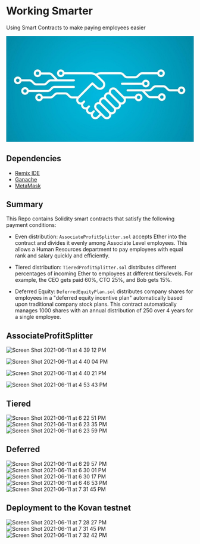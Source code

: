 # Working Smarter
Using Smart Contracts to make paying employees easier 

![contract](Images/smart-contract.jpg)

## Dependencies
* [Remix IDE](https://remix.ethereum.org)
* [Ganache](https://www.trufflesuite.com/ganache)
* [MetaMask](https://metamask.io/)

## Summary
This Repo contains Solidity smart contracts that satisfy the following payment conditions:

* Even distribution: `AssociateProfitSplitter.sol` accepts Ether into the contract and divides it evenly among Associate Level employees. This allows a Human Resources department to pay employees with equal rank and salary quickly and efficiently.

* Tiered distribution: `TieredProfitSplitter.sol` distributes different percentages of incoming Ether to employees at different tiers/levels. For example, the CEO gets paid 60%, CTO 25%, and Bob gets 15%.

* Deferred Equity: `DeferredEquityPlan.sol` distributes company shares for employees in a "deferred equity incentive plan" automatically based upon traditional company stock plans. This contract automatically manages 1000 shares with an annual distribution of 250 over 4 years for a single employee.

## AssociateProfitSplitter

![Screen Shot 2021-06-11 at 4 39 12 PM](https://user-images.githubusercontent.com/75221323/121759755-fb2c2900-caec-11eb-98c0-54d181a8928d.png)

![Screen Shot 2021-06-11 at 4 40 04 PM](https://user-images.githubusercontent.com/75221323/121759768-054e2780-caed-11eb-9060-fb5e1edc4c90.png)

![Screen Shot 2021-06-11 at 4 40 21 PM](https://user-images.githubusercontent.com/75221323/121759777-0c753580-caed-11eb-96d7-1a77d3d6226d.png)

![Screen Shot 2021-06-11 at 4 53 43 PM](https://user-images.githubusercontent.com/75221323/121759783-1434da00-caed-11eb-88d1-0da546882390.png)



## Tiered
<img width="243" alt="Screen Shot 2021-06-11 at 6 22 51 PM" src="https://user-images.githubusercontent.com/75221323/121759789-1ac35180-caed-11eb-9b3b-0273c7712e7e.png">


<img width="200" alt="Screen Shot 2021-06-11 at 6 23 35 PM" src="https://user-images.githubusercontent.com/75221323/121759798-257de680-caed-11eb-891a-b16270a5d08a.png">

<img width="194" alt="Screen Shot 2021-06-11 at 6 23 59 PM" src="https://user-images.githubusercontent.com/75221323/121759806-2b73c780-caed-11eb-9541-1b361f47d06c.png">



## Deferred

<img width="242" alt="Screen Shot 2021-06-11 at 6 29 57 PM" src="https://user-images.githubusercontent.com/75221323/121759813-33cc0280-caed-11eb-8f7a-ca004773d4f2.png">


<img width="202" alt="Screen Shot 2021-06-11 at 6 30 01 PM" src="https://user-images.githubusercontent.com/75221323/121759825-3cbcd400-caed-11eb-8e57-2158f264c090.png">

<img width="198" alt="Screen Shot 2021-06-11 at 6 30 17 PM" src="https://user-images.githubusercontent.com/75221323/121759828-40e8f180-caed-11eb-9cae-562372cff545.png">

<img width="204" alt="Screen Shot 2021-06-11 at 6 46 53 PM" src="https://user-images.githubusercontent.com/75221323/121759835-49412c80-caed-11eb-8a5f-41103709ef38.png">

<img width="353" alt="Screen Shot 2021-06-11 at 7 31 45 PM" src="https://user-images.githubusercontent.com/75221323/121759859-65dd6480-caed-11eb-91f9-b5db6cefc71d.png">

## Deployment to the Kovan testnet
<img width="356" alt="Screen Shot 2021-06-11 at 7 28 27 PM" src="https://user-images.githubusercontent.com/75221323/121759857-6544ce00-caed-11eb-8f7f-8456d324c3e9.png">

<img width="353" alt="Screen Shot 2021-06-11 at 7 31 45 PM" src="https://user-images.githubusercontent.com/75221323/121759869-72fa5380-caed-11eb-83e5-879775ac0f7d.png">

<img width="351" alt="Screen Shot 2021-06-11 at 7 32 42 PM" src="https://user-images.githubusercontent.com/75221323/121759873-768dda80-caed-11eb-9bd3-bbbb5c9353cd.png">




